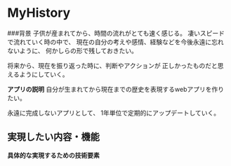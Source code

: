 # MyHistory

###背景
子供が産まれてから、時間の流れがとても速く感じる。
凄いスピードで流れていく時の中で、
現在の自分の考えや感情、経験などを今後永遠に忘れないように、
何かしらの形で残しておきたい。

将来から、現在を振り返った時に、判断やアクションが
正しかったものだと思えるようにしていく。

**アプリの説明**
自分が生まれてから現在までの歴史を表現するwebアプリを作りたい。

永遠に完成しないアプリとして、
1年単位で定期的にアップデートしていく。

**実現したい内容・機能**
-


**具体的な実現するための技術要素**
